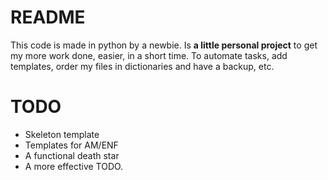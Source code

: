  README
 ========================

 This code is made in python by a newbie. Is **a little personal project** to get my more work done, easier, in a short time. To automate tasks, add templates, order my files in dictionaries and have a backup, etc.

 # TODO
 * Skeleton template
 * Templates for AM/ENF
 * A functional death star
 * A more effective TODO.
